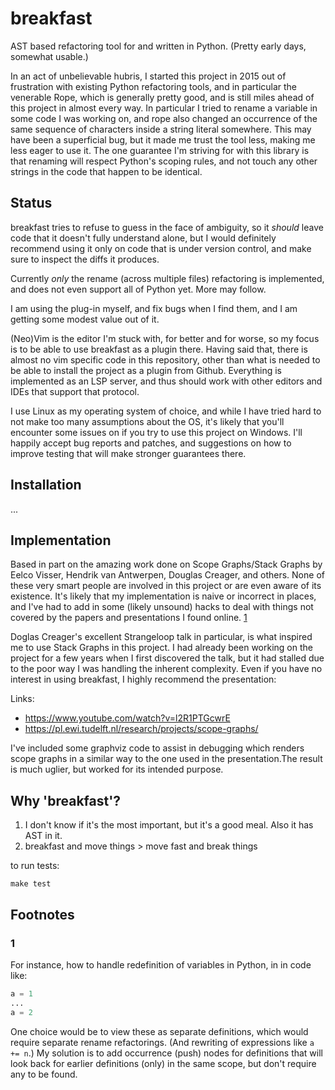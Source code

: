 # breakfast

AST based refactoring tool for and written in Python. (Pretty early days,
somewhat usable.)

In an act of unbelievable hubris, I started this project in 2015 out of
frustration with existing Python refactoring tools, and in particular the
venerable Rope, which is generally pretty good, and is still miles
ahead of this project in almost every way. In particular I tried to
rename a variable in some code I was working on, and rope also changed
an occurrence of the same sequence of characters inside a string literal
somewhere. This may have been a superficial bug, but it made me trust
the tool less, making me less eager to use it. The one guarantee I'm
striving for with this library is that renaming will respect Python's
scoping rules, and not touch any other strings in the code that happen
to be identical.

## Status

breakfast tries to refuse to guess in the face of ambiguity, so it
*should* leave code that it doesn't fully understand alone, but I would
definitely recommend using it only on code that is under version
control, and make sure to inspect the diffs it produces.

Currently *only* the rename (across multiple files) refactoring is
implemented, and does not even support all of Python yet. More may
follow.

I am using the plug-in myself, and fix bugs when I find them, and I am
getting some modest value out of it.

(Neo)Vim is the editor I'm stuck with, for better and for worse, so my
focus is to be able to use breakfast as a plugin there. Having said
that, there is almost no vim specific code in this repository, other
than what is needed to be able to install the project as a plugin from
Github. Everything is implemented as an LSP server, and thus should work
with other editors and IDEs that support that protocol.

I use Linux as my operating system of choice, and while I have tried
hard to not make too many assumptions about the OS, it's likely that
you'll encounter some issues on if you try to use this project on
Windows. I'll happily accept bug reports and patches, and suggestions on
how to improve testing that will make stronger guarantees there.

## Installation

...

## Implementation

Based in part on the amazing work done on Scope Graphs/Stack Graphs by
Eelco Visser, Hendrik van Antwerpen, Douglas Creager, and others. None
of these very smart people are involved in this project or are even
aware of its existence. It's likely that my implementation is naive or
incorrect in places, and I've had to add in some (likely unsound) hacks
to deal with things not covered by the papers and presentations I found
online. [1](###1)


Doglas Creager's excellent Strangeloop talk in particular, is what
inspired me to use Stack Graphs in this project. I had already been
working on the project for a few years when I first discovered the talk,
but it had stalled due to the poor way I was handling the inherent
complexity. Even if you have no interest in using breakfast, I highly
recommend the presentation:

Links:

* <https://www.youtube.com/watch?v=l2R1PTGcwrE>
* <https://pl.ewi.tudelft.nl/research/projects/scope-graphs/>

I've included some graphviz code to assist in debugging which renders
scope graphs in a similar  way to the one used in the presentation.The
result is much uglier, but worked for its intended purpose.

## Why 'breakfast'?


1. I don't know if it's the most important, but it's a good meal. Also
   it has AST in it.
2. breakfast and move things > move fast and break things

to run tests:

```
make test
```


## Footnotes

### 1
For instance, how to handle redefinition of variables in Python,
in in code like:

```python
a = 1
...
a = 2
```

One choice would be to view these as separate definitions, which would
require separate rename refactorings. (And rewriting of expressions like
`a += n`.) My solution is to add occurrence (push) nodes for definitions
that will look back for earlier definitions (only) in the same scope,
but don't require any to be found.
